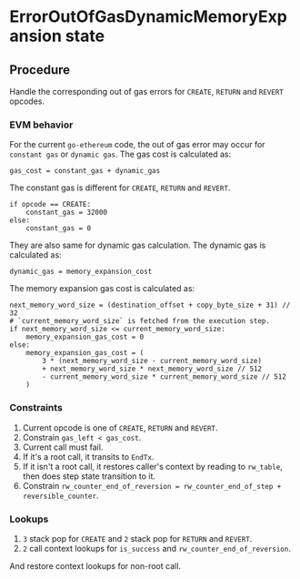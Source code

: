 # ErrorOutOfGasDynamicMemoryExpansion state

## Procedure

Handle the corresponding out of gas errors for `CREATE`, `RETURN` and `REVERT` opcodes.

### EVM behavior

For the current `go-ethereum` code, the out of gas error may occur for `constant gas` or `dynamic gas`. The gas cost is calculated as:

```
gas_cost = constant_gas + dynamic_gas
```

The constant gas is different for `CREATE`, `RETURN` and `REVERT`.

```
if opcode == CREATE:
    constant_gas = 32000
else:
    constant_gas = 0
```

They are also same for dynamic gas calculation. The dynamic gas is calculated as:

```
dynamic_gas = memory_expansion_cost
```

The memory expansion gas cost is calculated as:

```
next_memory_word_size = (destination_offset + copy_byte_size + 31) // 32
# `current_memory_word_size` is fetched from the execution step.
if next_memory_word_size <= current_memory_word_size:
    memory_expansion_gas_cost = 0
else:
    memory_expansion_gas_cost = (
        3 * (next_memory_word_size - current_memory_word_size)
        + next_memory_word_size * next_memory_word_size // 512
        - current_memory_word_size * current_memory_word_size // 512
    )
```

### Constraints

1. Current opcode is one of `CREATE`, `RETURN` and `REVERT`.
2. Constrain `gas_left < gas_cost`.
3. Current call must fail.
4. If it's a root call, it transits to `EndTx`.
5. If it isn't a root call, it restores caller's context by reading to `rw_table`, then does step state transition to it.
6. Constrain `rw_counter_end_of_reversion = rw_counter_end_of_step + reversible_counter`.

### Lookups

1. `3` stack pop for `CREATE` and `2` stack pop for `RETURN` and `REVERT`.
2. `2` call context lookups for `is_success` and `rw_counter_end_of_reversion`.

And restore context lookups for non-root call.
